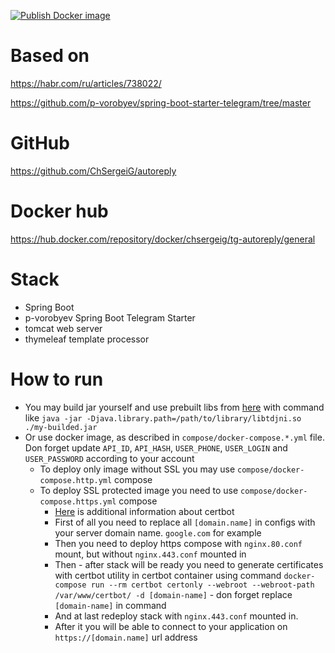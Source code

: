 [![Publish Docker image](https://github.com/ChSergeiG/autoreply/actions/workflows/docker-publish.yml/badge.svg)](https://github.com/ChSergeiG/autoreply/actions/workflows/docker-publish.yml)

# Based on

https://habr.com/ru/articles/738022/

https://github.com/p-vorobyev/spring-boot-starter-telegram/tree/master

# GitHub

https://github.com/ChSergeiG/autoreply

# Docker hub

https://hub.docker.com/repository/docker/chsergeig/tg-autoreply/general

# Stack

- Spring Boot
- p-vorobyev Spring Boot Telegram Starter
- tomcat web server
- thymeleaf template processor

# How to run

- You may build jar yourself and use prebuilt libs
  from [here](https://github.com/p-vorobyev/spring-boot-starter-telegram/tree/master/libs) with command
  like `java -jar -Djava.library.path=/path/to/library/libtdjni.so ./my-builded.jar`
- Or use docker image, as described in `compose/docker-compose.*.yml` file. Don forget
  update `API_ID`, `API_HASH`, `USER_PHONE`, `USER_LOGIN` and `USER_PASSWORD` according to your account
  - To deploy only image without SSL you may use `compose/docker-compose.http.yml` compose
  - To deploy SSL protected image you need to use `compose/docker-compose.https.yml` compose
    - [Here](https://phoenixnap.com/kb/letsencrypt-docker) is additional information about certbot
    - First of all you need to replace all `[domain.name]` in configs with your server domain name. `google.com` for example
    - Then you need to deploy https compose with `nginx.80.conf` mount, but without `nginx.443.conf` mounted in
    - Then - after stack will be ready you need to generate certificates with certbot utility in certbot container using command `docker-compose run --rm certbot certonly --webroot --webroot-path /var/www/certbot/ -d [domain-name]` - don forget replace `[domain-name]` in command
    - And at last redeploy stack with `nginx.443.conf` mounted in.
    - After it you will be able to connect to your application on `https://[domain.name]` url address


